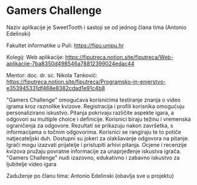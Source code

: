 # Gamers Challenge
Naziv aplikacije je SweetTooth i sastoji se od jednog člana tima (Antonio Edelinski)

Fakultet informatike u Puli: https://fipu.unipu.hr

Kolegij: Web aplikacije: https://fiputreca.notion.site/fiputreca/Web-aplikacije-7ba8350d498546a78812399024edac44

Mentor: doc. dr. sc. Nikola Tanković: https://fiputreca.notion.site/fiputreca/Programsko-in-enjerstvo-e353945331df468e8382cdad1e91c4b8

"Gamers Challenge" omogućava korisnicima testiranje znanja o video igrama kroz raznolike kvizove. Registracija i profili korisnika omogućuju personalizirano iskustvo. Pitanja pokrivaju različite aspekte igara, a odgovori su multiple choice i definicije. Korisnici biraju težinu i vremenska ograničenja za odgovore. Rezultati se prikazuju nakon završetka, s informacijama o točnim odgovorima. Korisnici se rangiraju te to potiče natjecateljski duh. Dostupni su jokeri za olakšavanje odgovora na pitanje. Igrači mogu izazvati prijatelje i pristupiti arhivi pitanja. Ocjene i recenzije kvizova pružaju povratne informacije za unaprjeđenje iskustva igrača. "Gamers Challenge" nudi izazovno, edukativno i zabavno iskustvo za ljubitelje video igara

Zaduženje po članu tima: Antonio Edelinski (obavlja sve u projektu)
